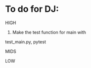 # To do for DJ: 

HIGH 


1. Make the test function for main with 


test_main.py, pytest



MIDS




LOW 

